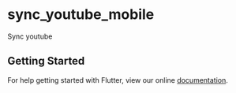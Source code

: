 # sync_youtube_mobile

Sync youtube

## Getting Started

For help getting started with Flutter, view our online
[documentation](https://flutter.io/).
